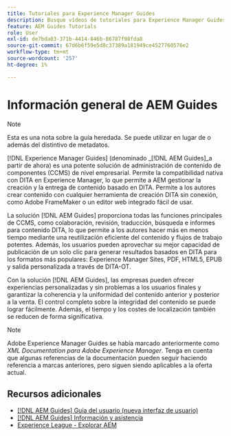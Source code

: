 ```yaml
---
title: Tutoriales para Experience Manager Guides
description: Busque vídeos de tutoriales para Experience Manager Guides (anteriormente XML Documentation para Adobe Experience Manager). Obtenga información acerca de la compatibilidad nativa con DITA y la creación estructurada en Experience Manager.
feature: AEM Guides Tutorials
role: User
exl-id: de7bda03-371b-4414-846b-86787f98fda8
source-git-commit: 67d6b6f59e5d8c37389a181949ce4527760576e2
workflow-type: tm+mt
source-wordcount: '257'
ht-degree: 1%

---
```


# Información general de AEM Guides

>[!NOTE]
>
>Esta es una nota sobre la guía heredada. Se puede utilizar en lugar de o además del distintivo de metadatos.

[!DNL Experience Manager Guides] (denominado _[!DNL AEM Guides]_a partir de ahora) es una potente solución de administración de contenido de componentes (CCMS) de nivel empresarial. Permite la compatibilidad nativa con DITA en Experience Manager, lo que permite a AEM gestionar la creación y la entrega de contenido basado en DITA. Permite a los autores crear contenido con cualquier herramienta de creación DITA sin conexión, como Adobe FrameMaker o un editor web integrado fácil de usar.

La solución [!DNL AEM Guides] proporciona todas las funciones principales de CCMS, como colaboración, revisión, traducción, búsqueda e informes para contenido DITA, lo que permite a los autores hacer más en menos tiempo mediante una reutilización eficiente del contenido y flujos de trabajo potentes. Además, los usuarios pueden aprovechar su mejor capacidad de publicación de un solo clic para generar resultados basados en DITA para los formatos más populares: Experience Manager Sites, PDF, HTML5, EPUB y salida personalizada a través de DITA-OT.

Con la solución [!DNL AEM Guides], las empresas pueden ofrecer experiencias personalizadas y sin problemas a los usuarios finales y garantizar la coherencia y la uniformidad del contenido anterior y posterior a la venta. El control completo sobre la integridad del contenido se puede lograr fácilmente. Además, el tiempo y los costes de localización también se reducen de forma significativa.

>[!NOTE]
> 
> Adobe Experience Manager Guides se había marcado anteriormente como _XML Documentation para Adobe Experience Manager_. Tenga en cuenta que algunas referencias de la documentación pueden seguir haciendo referencia a marcas anteriores, pero siguen siendo aplicables a la oferta actual.

<!--

Dummy links cause validation to fail

## Staff Picks

<table>
<tr>
  <td>
    <a href="#">
      <img alt="400 x 225px" src="myimage.png" />
    </a>
    <div>
      <a href="#">
    <strong>Enablement Content 1</strong>
    </a>
    </div>
    <p>
    <em>A brief description of enablement content.</em>
    <p>
  </td>
   <td>
    <a href="#">
      <img alt="400 x 225px" src="myimage.png" />
    </a>
    <div>
      <a href="#">
    <strong>Enablement Content 1</strong>
    </a>
    </div>
    <p>
    <em>A brief description of enablement content.</em>
    <p>
  </td>
  <td>
    <a href="#">
      <img alt="400 x 225px" src="myimage.png" />
    </a>
    <div>
      <a href="#">
    <strong>Enablement Content 1</strong>
    </a>
    </div>
    <p>
    <em>A brief description of enablement content.</em>
    <p>
  </td>
</tr>
</table>

-->


## Recursos adicionales

* [[!DNL AEM Guides] Guía del usuario (nueva interfaz de usuario)](https://experienceleague.adobe.com/en/docs/experience-manager-guides/using/overview)
* [[!DNL AEM Guides] Información y asistencia](https://helpx.adobe.com/support/xml-documentation-for-experience-manager.html)
* [Experience League - Explorar AEM](https://business.adobe.com/products/experience-manager/adobe-experience-manager.html?lang=es)
